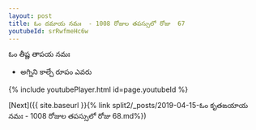 ```yaml
---
layout: post
title: ఓం దమాయ నమః  - 1008 రోజుల తపస్సులో రోజు  67
youtubeId: srRwfmeHc6w
---
```

 
 
 ఓం తీష్ణ తాపయ నమః  
 
 -  అగ్నిని కాల్చే రూపం ఎవరు 
 
  
 
  
 
 
 
 
 
 


{% include youtubePlayer.html id=page.youtubeId %}
 
[Next]({{ site.baseurl }}{% link  split2/_posts/2019-04-15-ఓం కృతఙయాయ నమః  - 1008 రోజుల తపస్సులో రోజు  68.md%})
 
